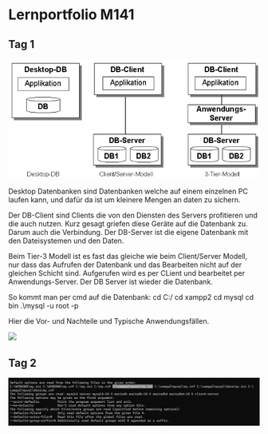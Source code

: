 # Lernportfolio M141

## Tag 1

![](Architekturen.png)

Desktop Datenbanken sind Datenbanken welche auf einem einzelnen PC laufen kann, und dafür da ist um kleinere Mengen an daten zu sichern.

Der DB-Client sind Clients die von den Diensten des Servers profitieren und die auch nutzen. Kurz gesagt griefen diese Geräte auf die Datenbank zu. Darum auch die Verbindung.
Der DB-Server ist die eigene Datenbank mit den Dateisystemen und den Daten.

Beim Tier-3 Modell ist es fast das gleiche wie beim Client/Server Modell, nur dass das Aufrufen der Datenbank und das Bearbeiten nicht auf der gleichen Schicht sind. Aufgerufen wird es per CLient und bearbeitet per Anwendungs-Server. Der DB Server ist wieder die Datenbank.


So kommt man per cmd auf die Datenbank:
cd C:/
cd xampp2
cd mysql
cd bin
.\mysql -u root -p


Hier die Vor- und Nachteile und Typische Anwendungsfällen.

![](Überblick-Datenbank.png)


## Tag 2

![](Verbose-mysqld.png)
